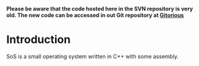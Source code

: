 **Please be aware that the code hosted here in the SVN repository is very old. The new code can be accessed in out Git repository at [Gitorious](http://gitorious.org/projects/sos/repos/mainline)**

# Introduction #

SoS is a small operating system written in C++ with some assembly.